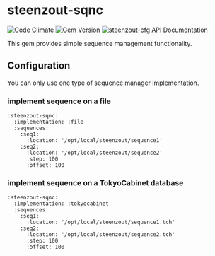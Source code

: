 # steenzout-sqnc

[![Code Climate](https://codeclimate.com/github/steenzout/steenzout-sqnc.png)](https://codeclimate.com/github/steenzout/steenzout-sqnc)
[![Gem Version](https://badge.fury.io/rb/steenzout-sqnc.svg)](http://badge.fury.io/rb/steenzout-sqnc)
[![steenzout-cfg API Documentation](https://www.omniref.com/ruby/gems/steenzout-sqnc.png)](https://www.omniref.com/ruby/gems/steenzout-sqnc)


This gem provides simple sequence management functionality.



## Configuration

You can only use one type of sequence manager implementation.


### implement sequence on a file

<pre><code>:steenzout-sqnc:
  :implementation: :file
  :sequences:
    :seq1:
      :location: '/opt/local/steenzout/sequence1'
    :seq2:
      :location: '/opt/local/steenzout/sequence2'
      :step: 100
      :offset: 100
</code></pre>


### implement sequence on a TokyoCabinet database

<pre><code>:steenzout-sqnc:
  :implementation: :tokyocabinet
  :sequences:
    :seq1:
      :location: '/opt/local/steenzout/sequence1.tch'
    :seq2:
      :location: '/opt/local/steenzout/sequence2.tch'
      :step: 100
      :offset: 100
</code></pre>
